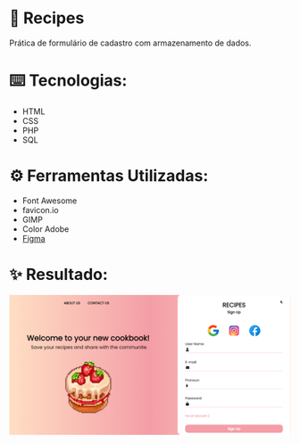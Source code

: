 # 🧁 Recipes
 
Prática de formulário de cadastro com armazenamento de dados.

# ⌨️ Tecnologias: 
 * HTML
 * CSS
 * PHP
 * SQL

# ⚙ Ferramentas Utilizadas: 
 * Font Awesome
 * favicon.io
 * GIMP
 * Color Adobe
 * [Figma](https://www.figma.com/file/KXZKh1UjRCdg7mV7bTUoZ4/formul%C3%A1rio-de-cadastro?type=design&node-id=0%3A1&mode=design&t=QndDQJ0Sf7qq9RfV-1)

# ✨ Resultado:
<img src="assets/images/01.png" >

